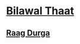 # [Bilawal Thaat](https://praveenthumma.com/thaat/bilawal)
## [Raag Durga](https://praveenthumma.com/thaat/raag/durga)
